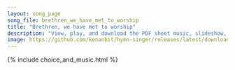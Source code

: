 ```yaml
---
layout: song_page
song_file: brethren_we_have_met_to_worship
title: "Brethren, we have met to worship"
description: "View, play, and download the PDF sheet music, slideshow, and audio. Lyrics: Brethren we have met to worship and adore the Lord our God. Will you pray with all your power while we try to preach the word? All is vain unless the ... english christian 4part"
image: https://github.com/kenanbit/hymn-singer/releases/latest/download/brethren_we_have_met_to_worship-trad.png
---
```


{% include choice_and_music.html %}